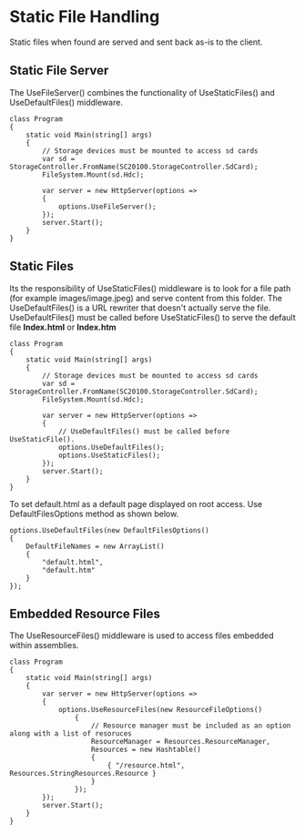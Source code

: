 # Static File Handling
Static files when found are served and sent back as-is to the client. 

## Static File Server
The UseFileServer() combines the functionality of UseStaticFiles() and UseDefaultFiles() middleware.

```CSharp
class Program
{
    static void Main(string[] args)
    {
        // Storage devices must be mounted to access sd cards
        var sd = StorageController.FromName(SC20100.StorageController.SdCard);
        FileSystem.Mount(sd.Hdc);
        
        var server = new HttpServer(options =>
        {
            options.UseFileServer();
        });
        server.Start();
    }
}
```

## Static Files

Its the responsibility of UseStaticFiles() middleware is to look for a file path (for example images/image.jpeg) and serve content from this folder. The UseDefaultFiles() is a URL rewriter that doesn't actually serve the file. UseDefaultFiles() must be called before UseStaticFiles() to serve the default file **Index.html** or **Index.htm**

```CSharp
class Program
{
    static void Main(string[] args)
    {
        // Storage devices must be mounted to access sd cards
        var sd = StorageController.FromName(SC20100.StorageController.SdCard);
        FileSystem.Mount(sd.Hdc);
        
        var server = new HttpServer(options =>
        {
            // UseDefaultFiles() must be called before UseStaticFile().
            options.UseDefaultFiles();
            options.UseStaticFiles();
        });
        server.Start();
    }
}
```

To set default.html as a default page displayed on root access. Use DefaultFilesOptions method as shown below.
```CSharp
options.UseDefaultFiles(new DefaultFilesOptions()
{
    DefaultFileNames = new ArrayList()
    {
        "default.html",
        "default.htm"
    }
});
```

## Embedded Resource Files

The UseResourceFiles() middleware is used to access files embedded within assemblies.

```CSharp
class Program
{    
    static void Main(string[] args)
    { 
        var server = new HttpServer(options =>
        {
            options.UseResourceFiles(new ResourceFileOptions()
                {
                    // Resource manager must be included as an option along with a list of resoruces
                    ResourceManager = Resources.ResourceManager,
                    Resources = new Hashtable()
                    {
                        { "/resource.html", Resources.StringResources.Resource }
                    }
                });
        });
        server.Start();
    }
}
```